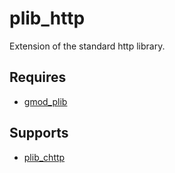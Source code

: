 # plib_http
Extension of the standard http library.

## Requires
- [gmod_plib](https://github.com/Pika-Software/gmod_plib)

## Supports
- [plib_chttp](https://github.com/Pika-Software/plib_chttp)
